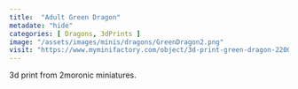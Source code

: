 ```yaml
---
title:  "Adult Green Dragon"
metadate: "hide"
categories: [ Dragons, 3dPrints ]
image: "/assets/images/minis/dragons/GreenDragon2.png"
visit: "https://www.myminifactory.com/object/3d-print-green-dragon-220055"
---
```

3d print from 2moronic miniatures.  
